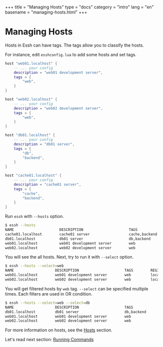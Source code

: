 +++
title = "Managing Hosts"
type = "docs"
category = "intro"
lang = "en"
basename = "managing-hosts.html"
+++

# Managing Hosts

Hosts in Essh can have tags. The tags allow you to classify the hosts.

For instance, edit `esshconfig.lua` to add some hosts and set tags.

~~~lua
host "web01.localhost" {
    -- ... your config
    description = "web01 development server",
    tags = {
        "web",
    }
}

host "web02.localhost" {
    -- ... your config
    description = "web02 development server",
    tags = {
        "web",
    }
}

host "db01.localhost" {
    -- ... your config
    description = "db01 server",
    tags = {
        "db",
        "backend",
    }
}

host "cache01.localhost" {
    -- ... your config
    description = "cache01 server",
    tags = {
        "cache",
        "backend",
    }
}
~~~

Run `essh` with `--hosts` option.

~~~sh
$ essh --hosts
NAME                     DESCRIPTION                     TAGS                 REGISTRY
cache01.localhost        cache01 server                  cache,backend        local
db01.localhost           db01 server                     db,backend           local
web01.localhost          web01 development server        web                  local
web02.localhost          web02 development server        web                  local
~~~

You will see the all hosts. Next, try to run it with `--select` option.

~~~sh
$ essh --hosts --select=web
NAME                   DESCRIPTION                     TAGS        REGISTRY
web01.localhost        web01 development server        web         local
web02.localhost        web02 development server        web         local
~~~

You will get filtered hosts by `web` tag. `--select` can be specified multiple times. Each filters are used in OR condition.

~~~sh
$ essh --hosts --select=web --select=db
NAME                   DESCRIPTION                     TAGS              REGISTRY
db01.localhost         db01 server                     db,backend        local
web01.localhost        web01 development server        web               local
web02.localhost        web02 development server        web               local
~~~

For more information on hosts, see the [Hosts](/docs/en/hosts.html) section.

Let's read next section: [Running Commands](running-commands.html)
